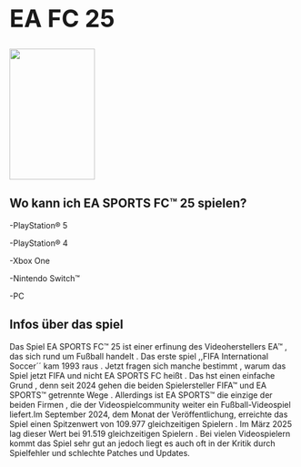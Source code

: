 <h1>
<h1 style="font-size:300%;">EA FC 25</h1>
<img src="https://github.com/user-attachments/assets/9d7e64b0-6b9a-4e72-bf57-2285eeea5a5b" width="150" height="230">


<h2>Wo kann ich EA SPORTS FC™ 25 spielen?</h2>
<p>-PlayStation® 5
<p>-PlayStation® 4</p>
<p>-Xbox One</p>
<p>-Nintendo Switch™</p>
<p>-PC</p>



<h2>Infos über das spiel</h2>
<p>Das Spiel EA SPORTS FC™ 25 ist einer erfinung des Videoherstellers EA™ , das sich rund um Fußball handelt . Das erste spiel ,,FIFA International Soccer´´ kam 1993 raus . Jetzt fragen sich manche bestimmt , warum das Spiel jetzt FIFA und nicht EA SPORTS FC heißt . Das hst einen einfache Grund , denn seit 2024 gehen die beiden Spielersteller FIFA™ und EA SPORTS™ getrennte Wege . Allerdings ist EA SPORTS™ die einzige der beiden Firmen , die der Videospielcommunity weiter ein Fußball-Videospiel liefert.Im September 2024, dem Monat der Veröffentlichung, erreichte das Spiel einen Spitzenwert von 109.977 gleichzeitigen Spielern . Im März 2025 lag dieser Wert bei 91.519 gleichzeitigen Spielern . Bei vielen Videospielern kommt das Spiel sehr gut an jedoch liegt es auch oft in der Kritik durch Spielfehler und schlechte Patches und Updates.</p>




